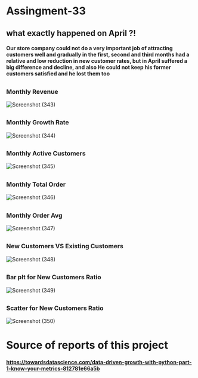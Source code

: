 # Assingment-33
## what exactly happened on April ?!
#### Our store company could not do a very important job of attracting customers well and gradually in the first, second and third months had a relative and low reduction in new customer rates, but in April suffered a big difference and decline, and also He could not keep his former customers satisfied and he lost them too
##
### Monthly Revenue
![Screenshot (343)](https://user-images.githubusercontent.com/91725214/150151206-3653ffaa-d6e5-4334-83df-f57411171978.png)

##
### Monthly Growth Rate
![Screenshot (344)](https://user-images.githubusercontent.com/91725214/150150912-c18e9b23-50fc-46ed-9f1c-3a712153b84c.png)
##
### Monthly Active Customers
![Screenshot (345)](https://user-images.githubusercontent.com/91725214/150150935-684671d9-9a09-4baf-9179-a0671691a1cf.png)
##
### Monthly Total Order
![Screenshot (346)](https://user-images.githubusercontent.com/91725214/150150984-511d4968-becc-4d77-af25-e0b10e6634ad.png)
##
### Monthly Order Avg
![Screenshot (347)](https://user-images.githubusercontent.com/91725214/150151003-c8f52653-ec3b-49a2-aaea-67790d40aaf5.png)
##
### New Customers VS Existing Customers
![Screenshot (348)](https://user-images.githubusercontent.com/91725214/150151041-d58ebaaf-aaf7-43ea-8761-5b637458c0cb.png)
##
### Bar plt for New Customers Ratio
![Screenshot (349)](https://user-images.githubusercontent.com/91725214/150151060-311dbf25-4750-4870-810e-e39e7c69c9f1.png)
##
### Scatter for New Customers Ratio
![Screenshot (350)](https://user-images.githubusercontent.com/91725214/150151072-e3da7dfd-7a9c-49dc-8e2a-a59ac5269d2d.png)
#
#
# Source of reports of this project
#### https://towardsdatascience.com/data-driven-growth-with-python-part-1-know-your-metrics-812781e66a5b

